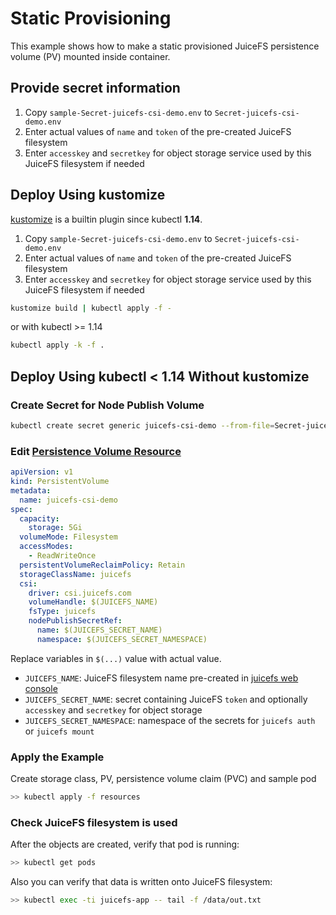 # Static Provisioning

This example shows how to make a static provisioned JuiceFS persistence volume (PV) mounted inside container.

## Provide secret information

1. Copy `sample-Secret-juicefs-csi-demo.env` to `Secret-juicefs-csi-demo.env`
2. Enter actual values of `name` and `token` of the pre-created JuiceFS filesystem
3. Enter `accesskey` and `secretkey` for object storage service used by this JuiceFS filesystem if needed

## Deploy Using kustomize

[kustomize](https://github.com/kubernetes-sigs/kustomize) is a builtin plugin since kubectl **1.14**.

1. Copy `sample-Secret-juicefs-csi-demo.env` to `Secret-juicefs-csi-demo.env`
2. Enter actual values of `name` and `token` of the pre-created JuiceFS filesystem
3. Enter `accesskey` and `secretkey` for object storage service used by this JuiceFS filesystem if needed

```sh
kustomize build | kubectl apply -f -
```

or with kubectl >= 1.14

```sh
kubectl apply -k -f .
```

## Deploy Using kubectl < 1.14 Without kustomize

### Create Secret for Node Publish Volume

```sh
kubectl create secret generic juicefs-csi-demo --from-file=Secret-juicefs-csi-demo.env
```

### Edit [Persistence Volume Resource](./resources/PersistentVolume-juicefs-csi-demo.yaml)

```yaml
apiVersion: v1
kind: PersistentVolume
metadata:
  name: juicefs-csi-demo
spec:
  capacity:
    storage: 5Gi
  volumeMode: Filesystem
  accessModes:
    - ReadWriteOnce
  persistentVolumeReclaimPolicy: Retain
  storageClassName: juicefs
  csi:
    driver: csi.juicefs.com
    volumeHandle: $(JUICEFS_NAME)
    fsType: juicefs
    nodePublishSecretRef:
      name: $(JUICEFS_SECRET_NAME)
      namespace: $(JUICEFS_SECRET_NAMESPACE)
```

Replace variables in `$(...)` value with actual value.

- `JUICEFS_NAME`: JuiceFS filesystem name pre-created in [juicefs web console](https://juicefs.com/console)
- `JUICEFS_SECRET_NAME`: secret containing JuiceFS `token` and optionally `accesskey` and `secretkey` for object storage
- `JUICEFS_SECRET_NAMESPACE`: namespace of the secrets for `juicefs auth` or `juicefs mount`

### Apply the Example

Create storage class, PV, persistence volume claim (PVC) and sample pod

```sh
>> kubectl apply -f resources
```

### Check JuiceFS filesystem is used

After the objects are created, verify that pod is running:

```sh
>> kubectl get pods
```

Also you can verify that data is written onto JuiceFS filesystem:

```sh
>> kubectl exec -ti juicefs-app -- tail -f /data/out.txt
```

